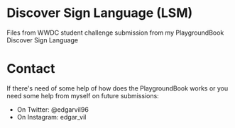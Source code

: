 # Discover Sign Language (LSM)
Files from WWDC student challenge submission from my PlaygroundBook Discover Sign Language

# Contact

If there's need of some help of how does the PlaygroundBook works or you need some help from myself on future submissions:

- On Twitter:
@edgarvil96
- On Instagram:
edgar_vil
